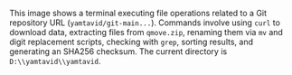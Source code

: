 This image shows a terminal executing file operations related to a Git repository URL (`yamtavid/git-main...`). Commands involve using `curl` to download data, extracting files from `qmove.zip`, renaming them via `mv` and digit replacement scripts, checking with `grep`, sorting results, and generating an SHA256 checksum. The current directory is `D:\\yamtavid\\yamtavid`.
